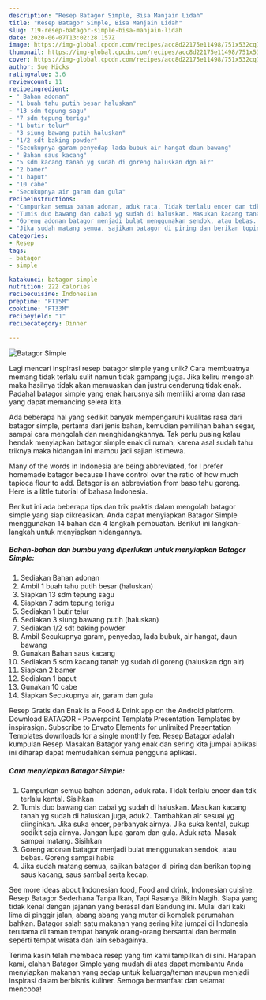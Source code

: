 ```yaml
---
description: "Resep Batagor Simple, Bisa Manjain Lidah"
title: "Resep Batagor Simple, Bisa Manjain Lidah"
slug: 719-resep-batagor-simple-bisa-manjain-lidah
date: 2020-06-07T13:02:28.157Z
image: https://img-global.cpcdn.com/recipes/acc8d22175e11498/751x532cq70/batagor-simple-foto-resep-utama.jpg
thumbnail: https://img-global.cpcdn.com/recipes/acc8d22175e11498/751x532cq70/batagor-simple-foto-resep-utama.jpg
cover: https://img-global.cpcdn.com/recipes/acc8d22175e11498/751x532cq70/batagor-simple-foto-resep-utama.jpg
author: Sue Hicks
ratingvalue: 3.6
reviewcount: 11
recipeingredient:
- " Bahan adonan"
- "1 buah tahu putih besar haluskan"
- "13 sdm tepung sagu"
- "7 sdm tepung terigu"
- "1 butir telur"
- "3 siung bawang putih haluskan"
- "1/2 sdt baking powder"
- "Secukupnya garam penyedap lada bubuk air hangat daun bawang"
- " Bahan saus kacang"
- "5 sdm kacang tanah yg sudah di goreng haluskan dgn air"
- "2 bamer"
- "1 baput"
- "10 cabe"
- "Secukupnya air garam dan gula"
recipeinstructions:
- "Campurkan semua bahan adonan, aduk rata. Tidak terlalu encer dan tdk terlalu kental. Sisihkan"
- "Tumis duo bawang dan cabai yg sudah di haluskan. Masukan kacang tanah yg sudah di haluskan juga, aduk2. Tambahkan air sesuai yg diinginkan. Jika suka encer, perbanyak airnya. Jika suka kental, cukup sedikit saja airnya. Jangan lupa garam dan gula. Aduk rata. Masak sampai matang. Sisihkan"
- "Goreng adonan batagor menjadi bulat menggunakan sendok, atau bebas. Goreng sampai habis"
- "Jika sudah matang semua, sajikan batagor di piring dan berikan toping saus kacang, saus sambal serta kecap."
categories:
- Resep
tags:
- batagor
- simple

katakunci: batagor simple 
nutrition: 222 calories
recipecuisine: Indonesian
preptime: "PT15M"
cooktime: "PT33M"
recipeyield: "1"
recipecategory: Dinner

---
```



![Batagor Simple](https://img-global.cpcdn.com/recipes/acc8d22175e11498/751x532cq70/batagor-simple-foto-resep-utama.jpg)

Lagi mencari inspirasi resep batagor simple yang unik? Cara membuatnya memang tidak terlalu sulit namun tidak gampang juga. Jika keliru mengolah maka hasilnya tidak akan memuaskan dan justru cenderung tidak enak. Padahal batagor simple yang enak harusnya sih memiliki aroma dan rasa yang dapat memancing selera kita.

Ada beberapa hal yang sedikit banyak mempengaruhi kualitas rasa dari batagor simple, pertama dari jenis bahan, kemudian pemilihan bahan segar, sampai cara mengolah dan menghidangkannya. Tak perlu pusing kalau hendak menyiapkan batagor simple enak di rumah, karena asal sudah tahu triknya maka hidangan ini mampu jadi sajian istimewa.

Many of the words in Indonesia are being abbreviated, for I prefer homemade batagor because I have control over the ratio of how much tapioca flour to add. Batagor is an abbreviation from baso tahu goreng. Here is a little tutorial of bahasa Indonesia.


Berikut ini ada beberapa tips dan trik praktis dalam mengolah batagor simple yang siap dikreasikan. Anda dapat menyiapkan Batagor Simple menggunakan 14 bahan dan 4 langkah pembuatan. Berikut ini langkah-langkah untuk menyiapkan hidangannya.

<!--inarticleads1-->

##### Bahan-bahan dan bumbu yang diperlukan untuk menyiapkan Batagor Simple:

1. Sediakan  Bahan adonan
1. Ambil 1 buah tahu putih besar (haluskan)
1. Siapkan 13 sdm tepung sagu
1. Siapkan 7 sdm tepung terigu
1. Sediakan 1 butir telur
1. Sediakan 3 siung bawang putih (haluskan)
1. Sediakan 1/2 sdt baking powder
1. Ambil Secukupnya garam, penyedap, lada bubuk, air hangat, daun bawang
1. Gunakan  Bahan saus kacang
1. Sediakan 5 sdm kacang tanah yg sudah di goreng (haluskan dgn air)
1. Siapkan 2 bamer
1. Sediakan 1 baput
1. Gunakan 10 cabe
1. Siapkan Secukupnya air, garam dan gula


Resep Gratis dan Enak is a Food &amp; Drink app on the Android platform. Download BATAGOR - Powerpoint Template Presentation Templates by inspirasign. Subscribe to Envato Elements for unlimited Presentation Templates downloads for a single monthly fee. Resep Batagor adalah kumpulan Resep Masakan Batagor yang enak dan sering kita jumpai aplikasi ini diharap dapat memudahkan semua pengguna aplikasi. 

<!--inarticleads2-->

##### Cara menyiapkan Batagor Simple:

1. Campurkan semua bahan adonan, aduk rata. Tidak terlalu encer dan tdk terlalu kental. Sisihkan
1. Tumis duo bawang dan cabai yg sudah di haluskan. Masukan kacang tanah yg sudah di haluskan juga, aduk2. Tambahkan air sesuai yg diinginkan. Jika suka encer, perbanyak airnya. Jika suka kental, cukup sedikit saja airnya. Jangan lupa garam dan gula. Aduk rata. Masak sampai matang. Sisihkan
1. Goreng adonan batagor menjadi bulat menggunakan sendok, atau bebas. Goreng sampai habis
1. Jika sudah matang semua, sajikan batagor di piring dan berikan toping saus kacang, saus sambal serta kecap.


See more ideas about Indonesian food, Food and drink, Indonesian cuisine. Resep Batagor Sederhana Tanpa Ikan, Tapi Rasanya Bikin Nagih. Siapa yang tidak kenal dengan jajanan yang berasal dari Bandung ini. Mulai dari kaki lima di pinggir jalan, abang abang yang muter di komplek perumahan bahkan. Batagor salah satu makanan yang sering kita jumpai di Indonesia terutama di taman tempat banyak orang-orang bersantai dan bermain seperti tempat wisata dan lain sebagainya. 

Terima kasih telah membaca resep yang tim kami tampilkan di sini. Harapan kami, olahan Batagor Simple yang mudah di atas dapat membantu Anda menyiapkan makanan yang sedap untuk keluarga/teman maupun menjadi inspirasi dalam berbisnis kuliner. Semoga bermanfaat dan selamat mencoba!
